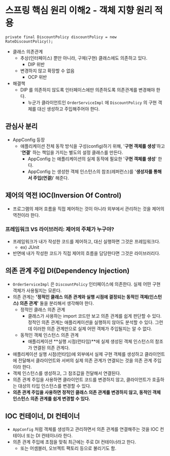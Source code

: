 # 스프링 핵심 원리 이해2 - 객체 지향 원리 적용
```
private final DiscountPolicy discountPolicy = new RateDiscountPolicy();
```
- 클래스 의존관계
    - 추상(인터페이스) 뿐만 아니라, 구체(구현) 클래스에도 의존하고 있다.
      - DIP 위반
  - 변경하지 않고 확장할 수 없음
      - OCP 위반
- 해결책
  - DIP 를 의존하지 않도록 인터페이스에만 의존하도록 의존관계를 변경해야 한다.
    - 누군가 클라이언트인 `OrderServiceImpl` 에 `DiscountPolicy` 의 구현 객체를 대신 생성하고 주입해주어야 한다.  

## 관심사 분리
- AppConfig 등장
  - 애플리케이션 전체 동작 방식을 구성(config)하기 위해, '**구현 객체를 생성**'하고 '**연결**' 하는 책임을 가지는 별도의 설정 클래스를 만든다.
    - AppConfig 는 애플리케이션의 실제 동작에 필요한 '**구현 객체를 생성**' 한다.
    - AppConfig 는 생성한 객체 인스턴스의 참조(레퍼런스)를 '**생성자를 통해서 주입(연결)**' 해준다.

## 제어의 역전 IOC(Inversion Of Control)
- 프로그램의 제어 흐름을 직접 제어하는 것이 아니라 외부에서 관리하는 것을 제어의 역전이라 한다. 

### 프레임워크 VS 라이브러리: 제어의 주체가 누구야?
- 프레임워크가 내가 작성한 코드를 제어하고, 대신 실행하면 그것은 프레임워크다.
  - ex) JUnit
- 반면에 내가 작성한 코드가 직접 제어의 흐름을 담당한다면 그것은 라이브러리다.

## 의존 관계 주입 DI(Dependency Injection)
- `OrderServiceImpl` 은 `DiscountPolicy` 인터페이스에 의존한다. 실제 어떤 구현 객체가 사용될지는 모른다.
- 의존 관계는 **'정적인 클래스 의존 관계와 실행 시점에 결정되는 동적인 객체(인스턴스) 의존 관계'** 둘을 분리해서 생각해야 한다.
  - 정적인 클래스 의존 관계
    - 클래스가 사용하는 import 코드만 보고 의존 관계를 쉽게 판단할 수 있다. 정적인 의존 관계는 애플리케이션을 실행하지 않아도 분석할 수 있다. 그런데 이러한 의존 관계만으로 실제 어떤 객체가 주입될지는 알 수 없다. 
  - 동적인 객체 인스턴스 의존 관계
    - 애플리케이션 **실행 시점(런타임)**에 실제 생성된 객체 인스턴스의 참조가 연결된 의존 관계다.
- 애플리케이션 실행 시점(런타임)에 외부에서 실제 구현 객체를 생성하고 클라이언트에 전달해서 클라이언트와 서버의 실제 의존 관계가 연결되는 것을 의존 관계 주입이라 한다.
- 객체 인스턴스를 생성하고, 그 참조값을 전달해서 연결된다. 
- 의존 관계 주입을 사용하면 클라이언트 코드를 변경하지 않고, 클라이언트가 호출하는 대상의 타입 인스턴스를 변경할 수 있다.
- **의존 관계 주입을 사용하면 정적인 클래스 의존 관계를 변경하지 않고, 동적인 객체 인스턴스 의존 관계를 쉽게 변경할 수 있다.** 

## IOC 컨테이너, DI 컨테이너
- `AppConfig` 처럼 객체를 생성하고 관리하면서 의존 관계를 연결해주는 것을 IOC 컨테이너 또는 DI 컨테이너라 한다. 
- 의존 관계 주입에 초점을 맞춰 최근에는 주로 DI 컨테이너라고 한다.
  - 또는 어셈블러, 오브젝트 팩토리 등으로 불리기도 함.
